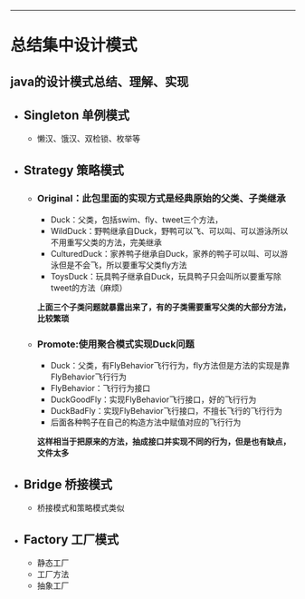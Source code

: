 ----
# 总结集中设计模式
## java的设计模式总结、理解、实现

* ## Singleton 单例模式
    * 懒汉、饿汉、双检锁、枚举等
* ## Strategy 策略模式
    * ### Original：此包里面的实现方式是经典原始的父类、子类继承
      * Duck：父类，包括swim、fly、tweet三个方法，
      * WildDuck：野鸭继承自Duck，野鸭可以飞、可以叫、可以游泳所以不用重写父类的方法，完美继承
      * CulturedDuck：家养鸭子继承自Duck，家养的鸭子可以叫、可以游泳但是不会飞，所以要重写父类fly方法
      * ToysDuck：玩具鸭子继承自Duck，玩具鸭子只会叫所以要重写除tweet的方法（麻烦）
      
      **上面三个子类问题就暴露出来了，有的子类需要重写父类的大部分方法，比较繁琐**
    * ### Promote:使用聚合模式实现Duck问题
      * Duck：父类，有FlyBehavior飞行行为，fly方法但是方法的实现是靠FlyBehavior飞行行为
      * FlyBehavior：飞行行为接口
      * DuckGoodFly：实现FlyBehavior飞行接口，好的飞行行为
      * DuckBadFly：实现FlyBehavior飞行接口，不擅长飞行的飞行行为
      * 后面各种鸭子在自己的构造方法中赋值对应的飞行行为
      
      **这样相当于把原来的方法，抽成接口并实现不同的行为，但是也有缺点，文件太多**
* ## Bridge 桥接模式
     * 桥接模式和策略模式类似
 
* ## Factory 工厂模式    
     * 静态工厂
     * 工厂方法
     * 抽象工厂
